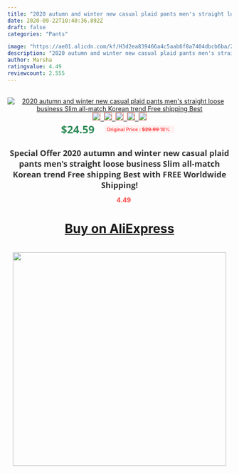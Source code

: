 ```yaml
---
title: "2020 autumn and winter new casual plaid pants men's straight loose business Slim all-match Korean trend Free shipping Best"
date: 2020-09-22T10:40:36.892Z
draft: false
categories: "Pants"

image: "https://ae01.alicdn.com/kf/H3d2ea839466a4c5aab6f8a7404dbcb6ba/2020-autumn-and-winter-new-casual-plaid-pants-men-s-straight-loose-business-Slim-all-match.jpg"
description: "2020 autumn and winter new casual plaid pants men's straight loose business Slim all-match Korean trend Free shipping Best"
author: Marsha
ratingvalue: 4.49
reviewcount: 2.555
---
```

<br>
<div style="text-align: center;">
<a href="https://s.click.aliexpress.com/e/_AbxfpT" target="_blank" rel="nofollow noopener noreferrer"><img alt="2020 autumn and winter new casual plaid pants men's straight loose business Slim all-match Korean trend Free shipping Best" class="magnifier-image" src="https://ae01.alicdn.com/kf/H3d2ea839466a4c5aab6f8a7404dbcb6ba/2020-autumn-and-winter-new-casual-plaid-pants-men-s-straight-loose-business-Slim-all-match.jpg_640x640.jpg">
<br>
<img style="border:1px solid salmon" src="https://ae01.alicdn.com/kf/H3d2ea839466a4c5aab6f8a7404dbcb6ba/2020-autumn-and-winter-new-casual-plaid-pants-men-s-straight-loose-business-Slim-all-match.jpg_120x120.jpg">&nbsp;&nbsp;<img style="border:1px solid salmon" src="https://ae01.alicdn.com/kf/H6ff67280f0ad4849ac4fd1d29ee95518z/2020-autumn-and-winter-new-casual-plaid-pants-men-s-straight-loose-business-Slim-all-match.jpg_120x120.jpg">&nbsp;&nbsp;<img style="border:1px solid salmon" src="https://ae01.alicdn.com/kf/H8aea11e8d8974a34a703a59e87946553f/2020-autumn-and-winter-new-casual-plaid-pants-men-s-straight-loose-business-Slim-all-match.jpg_120x120.jpg">&nbsp;&nbsp;<img style="border:1px solid salmon" src="https://ae01.alicdn.com/kf/H6cbf54b85ba947a28ae876259b8dfe4b4/2020-autumn-and-winter-new-casual-plaid-pants-men-s-straight-loose-business-Slim-all-match.jpg_120x120.jpg">&nbsp;&nbsp;<img style="border:1px solid salmon" src="https://ae01.alicdn.com/kf/H2d5d1a5c201c48e78621852e915b1405O/2020-autumn-and-winter-new-casual-plaid-pants-men-s-straight-loose-business-Slim-all-match.jpg_120x120.jpg"></a></div><br0>
<div style="text-align: center;"><span style="background-color: white; border: 0px; box-sizing: border-box; color: seagreen; display: inline-block; font-family: &quot;open sans&quot; , &quot;arial&quot; , &quot;helvetica&quot; , sans-serif , &quot;heiti&quot;; font-size: 24px; font-stretch: inherit; font-weight: 700; line-height: inherit; margin: 0px 10px 0px 0px; padding: 0px; vertical-align: middle;">$24.59 </span>
<span style="background: rgb(255 , 241 , 241); border-radius: 3px; border: 0px; box-sizing: border-box; color: #ff4747; display: inline-block; font-family: inherit; font-size: 12px; font-stretch: inherit; font-style: inherit; font-variant: inherit; font-weight: 600; line-height: inherit; margin: 0px; padding: 2px 5px; transform: scale(0.9); vertical-align: middle;">Original Price : <b style="text-decoration: line-through;">$29.99 </b> 18%&nbsp;&nbsp;</span></div>
<h1 style="color: #333333; display: inline-block; font-family: &quot;open sans&quot; , &quot;arial&quot; , &quot;helvetica&quot; , sans-serif , &quot;heiti&quot;; font-size: 18px; font-stretch: inherit; font-weight: 700; text-align: center;">Special Offer 2020 autumn and winter new casual plaid pants men's straight loose business Slim all-match Korean trend Free shipping Best with FREE Worldwide Shipping!</h1>
<div style="color: #ff4747; text-align: center;">
<img src="https://4.bp.blogspot.com/-M0ZcTcb-5uY/XleCXlxnR4I/AAAAAAAAAEc/OrjgMkXV1oMQFaCRZj5HQwOCBcu3w1FegCPcBGAYYCw/s1600/star.png" style="height: 15px;">&nbsp;<b>4.49</b></div>
<div class="button_cont" align="center"><a class="buynow_a" href="https://s.click.aliexpress.com/e/_AbxfpT" target="_blank" rel="nofollow noopener noreferrer"><H1>Buy on AliExpress</H1></a></div><br>
<div class="separator" style="clear: both; text-align: center;">
<img src="https://lh3.googleusercontent.com/-pTy5HemUv9M/XlePHvY0dAI/AAAAAAAAAE4/0nX5iRUoIWY8eMW9Dpxeirr157OZliDIgCLcBGAsYHQ/s1600/badge.gif" width="480">
</div>
